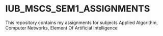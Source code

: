 # IUB_MSCS_SEM1_ASSIGNMENTS
This repository contains my assignments for subjects Applied Algorithm, Computer Networks, Element Of Artificial Intelligence

